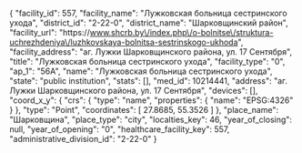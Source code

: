 {
    "facility_id": 557,
    "facility_name": "Лужковская больница сестринского ухода",
    "district_id": "2-22-0",
    "district_name": "Шарковщинский район",
    "facility_url": "https:\/\/www.shcrb.by\/index.php\/o-bolnitse\/struktura-uchrezhdeniya\/luzhkovskaya-bolnitsa-sestrinskogo-ukhoda",
    "facility_address": "аг. Лужки Шарковщинского района, ул. 17 Сентября",
    "title": "Лужковская больница сестринского ухода",
    "facility_type": "0",
    "ap_1": "56А",
    "name": "Лужковская больница сестринского ухода",
    "state": "public institution",
    "stats": [],
    "med_id": 10214441,
    "address": "аг. Лужки Шарковщинского района, ул. 17 Сентября",
    "devices": [],
    "coord_x_y": {
        "crs": {
            "type": "name",
            "properties": {
                "name": "EPSG:4326"
            }
        },
        "type": "Point",
        "coordinates": [
            27.8685,
            55.3526
        ]
    },
    "place_name": "Шарковщина",
    "place_type": "city",
    "localties_key": 46,
    "year_of_closing": null,
    "year_of_opening": "0",
    "healthcare_facility_key": 557,
    "administrative_division_id": "2-22-0"
}